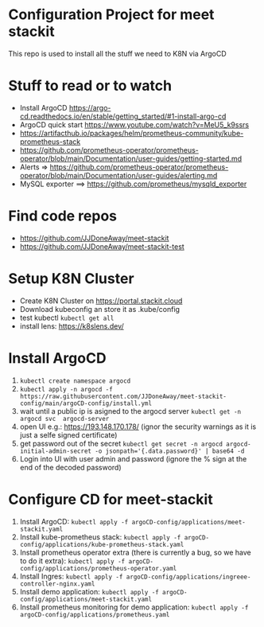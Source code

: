 # Configuration Project for meet stackit 
This repo is used to install all the stuff we need to K8N via ArgoCD

# Stuff to read or to watch
* Install ArgoCD https://argo-cd.readthedocs.io/en/stable/getting_started/#1-install-argo-cd
* ArgoCD quick start https://www.youtube.com/watch?v=MeU5_k9ssrs
* https://artifacthub.io/packages/helm/prometheus-community/kube-prometheus-stack
* https://github.com/prometheus-operator/prometheus-operator/blob/main/Documentation/user-guides/getting-started.md
* Alerts => https://github.com/prometheus-operator/prometheus-operator/blob/main/Documentation/user-guides/alerting.md
* MySQL exporter ==> https://github.com/prometheus/mysqld_exporter


# Find code repos
* https://github.com/JJDoneAway/meet-stackit
* https://github.com/JJDoneAway/meet-stackit-test

# Setup K8N Cluster
* Create K8N Cluster on https://portal.stackit.cloud
* Download kubeconfig an store it as .kube/config
* test kubectl `kubectl get all`
* install lens: https://k8slens.dev/

# Install ArgoCD
1. `kubectl create namespace argocd`
2. `kubectl apply -n argocd -f https://raw.githubusercontent.com/JJDoneAway/meet-stackit-config/main/argoCD-config/install.yml`
3. wait until a public ip is asigned to the argocd server `kubectl get -n argocd svc  argocd-server`
4. open UI e.g.: https://193.148.170.178/ (ignor the security warnings as it is just a selfe signed certificate)
5. get password out of the secret `kubectl get secret -n argocd argocd-initial-admin-secret -o jsonpath='{.data.password}' | base64 -d `
6. Login into UI with user admin and password (ignore the % sign at the end of the decoded password)

# Configure CD for meet-stackit
1. Install ArgoCD: `kubectl apply -f argoCD-config/applications/meet-stackit.yaml`
2. Install kube-prometheus stack: `kubectl apply -f argoCD-config/applications/kube-prometheus-stack.yaml`
3. Install prometheus operator extra (there is currently a bug, so we have to do it extra): `kubectl apply -f argoCD-config/applications/prometheus-operator.yaml`
4. Install Ingres: `kubectl apply -f argoCD-config/applications/ingreee-controller-nginx.yaml`
5. Install demo application: `kubectl apply -f argoCD-config/applications/meet-stackit.yaml`
6. Install prometheus monitoring for demo application: `kubectl apply -f argoCD-config/applications/prometheus.yaml`

